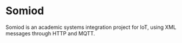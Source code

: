 # Somiod
Somiod is an academic systems integration project for IoT, using XML messages through HTTP and MQTT.
